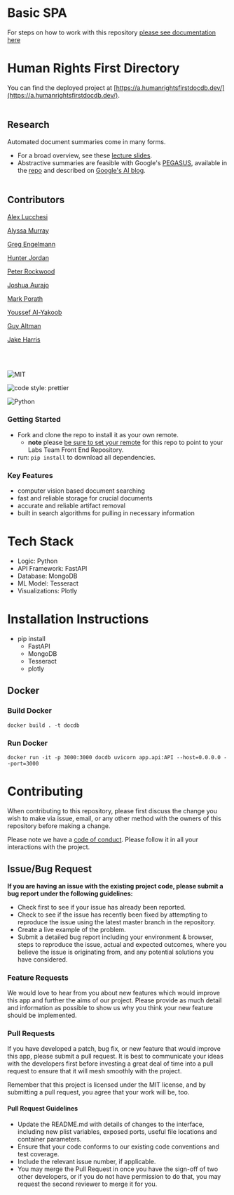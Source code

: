# Basic SPA

For steps on how to work with this repository [please see documentation here](https://docs.labs.lambdaschool.com/labs-spa-starter/)


# Human Rights First Directory

You can find the deployed project at [https://a.humanrightsfirstdocdb.dev/](https://a.humanrightsfirstdocdb.dev/). <br><br>

## Research

Automated document summaries come in many forms.
- For a broad overview, see these [lecture slides](http://web.stanford.edu/class/cs276b/handouts/lecture14.pdf).
- Abstractive summaries are feasible with Google's [PEGASUS](https://arxiv.org/pdf/1912.08777.pdf), available in the [repo](https://github.com/google-research/pegasus) and described on [Google's AI blog](https://ai.googleblog.com/2020/06/pegasus-state-of-art-model-for.html). <br><br>

## Contributors


[Alex Lucchesi](https://github.com/lucchesia7) 

[Alyssa Murray](https://github.com/dagtag)  

[Greg Engelmann](https://github.com/engegreg) 

[Hunter Jordan](https://github.com/Hunter-Jordan)

[Peter Rockwood](https://github.com/prockwood)

[Joshua Aurajo](https://github.com/joshua-aurajo)

[Mark Porath](https://github.com/m-rath)

[Youssef Al-Yakoob](https://github.com/yalyakoob)

[Guy Altman](https://github.com/galtman5)

[Jake Harris](https://github.com/theawesomejaik)


<br>
<br>

![MIT](https://img.shields.io/packagist/l/doctrine/orm.svg)  

![code style: prettier](https://img.shields.io/badge/code_style-prettier-ff69b4.svg?style=flat-square) 

![Python](https://docs.python.org/3/)


### Getting Started
- Fork and clone the repo to install it as your own remote.
  - **note** please [be sure to set your remote](https://help.github.jp/enterprise/2.11/user/articles/changing-a-remote-s-url/) for this repo to point to your Labs Team Front End Repository.
- run: `pip install` to download all dependencies.


### Key Features

- computer vision based document searching  
- fast and reliable storage for crucial documents 
- accurate and reliable artifact removal
- built in search algorithms for pulling in necessary information



# Tech Stack

- Logic: Python
- API Framework: FastAPI
- Database: MongoDB
- ML Model: Tesseract
- Visualizations: Plotly

# Installation Instructions

- pip install 
  - FastAPI
  - MongoDB
  - Tesseract
  - plotly  


## Docker
### Build Docker
```
docker build . -t docdb
```

### Run Docker
```
docker run -it -p 3000:3000 docdb uvicorn app.api:API --host=0.0.0.0 --port=3000
```


# Contributing

When contributing to this repository, please first discuss the change you wish to make via issue, email, or any other method with the owners of this repository before making a change.

Please note we have a [code of conduct](./CODE_OF_CONDUCT.md). Please follow it in all your interactions with the project.

## Issue/Bug Request

**If you are having an issue with the existing project code, please submit a bug report under the following guidelines:**

- Check first to see if your issue has already been reported.
- Check to see if the issue has recently been fixed by attempting to reproduce the issue using the latest master branch in the repository.
- Create a live example of the problem.
- Submit a detailed bug report including your environment & browser, steps to reproduce the issue, actual and expected outcomes, where you believe the issue is originating from, and any potential solutions you have considered.

### Feature Requests

We would love to hear from you about new features which would improve this app and further the aims of our project. Please provide as much detail and information as possible to show us why you think your new feature should be implemented.

### Pull Requests

If you have developed a patch, bug fix, or new feature that would improve this app, please submit a pull request. It is best to communicate your ideas with the developers first before investing a great deal of time into a pull request to ensure that it will mesh smoothly with the project.

Remember that this project is licensed under the MIT license, and by submitting a pull request, you agree that your work will be, too.

#### Pull Request Guidelines

- Update the README.md with details of changes to the interface, including new plist variables, exposed ports, useful file locations and container parameters.
- Ensure that your code conforms to our existing code conventions and test coverage.
- Include the relevant issue number, if applicable.
- You may merge the Pull Request in once you have the sign-off of two other developers, or if you do not have permission to do that, you may request the second reviewer to merge it for you.
